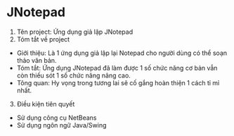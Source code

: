# JNotepad
1. Tên project: Ứng dụng giả lập JNotepad
2. Tóm tắt về project
  - Giới thiệu: Là 1 ứng dụng giả lập lại Notepad cho người dùng có thể soạn thảo văn bản.
  - Tóm tắt: Ứng dụng JNotepad đã làm được 1 số chức năng cơ bản vẫn còn thiếu sót 1 số chức năng nâng cao.
  - Tông quan: Hy vọng trong tương lai sẽ cố gắng hoàn thiện 1 cách tỉ mỉ nhất.
3. Điều kiện tiên quyết
  - Sử dụng công cụ NetBeans
  - Sử dụng ngôn ngữ Java/Swing
